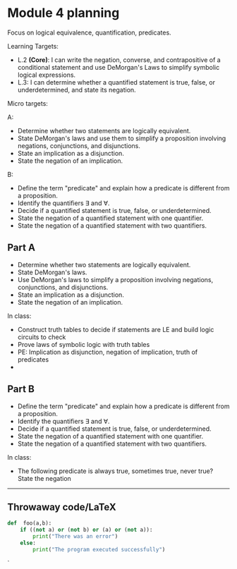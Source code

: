 # Module 4 planning

Focus on logical equivalence, quantification, predicates. 

Learning Targets: 

  + L.2 **(Core)**: I can write the negation, converse, and contrapositive of a conditional statement and use DeMorgan's Laws to simplify symbolic logical expressions. 
  + L.3: I can determine whether a quantified statement is true, false, or underdetermined, and state its negation. 

Micro targets: 

A: 
- Determine whether two statements are logically equivalent. 
- State DeMorgan's laws and use them to simplify a proposition involving negations, conjunctions, and disjunctions. 
- State an implication as a disjunction. 
- State the negation of an implication. 

B:

- Define the term "predicate" and explain how a predicate is different from a proposition. 
- Identify the quantifiers $\exists$ and $\forall$. 
- Decide if a quantified statement is true, false, or underdetermined.
- State the negation of a quantified statement with one quantifier. 
- State the negation of a quantified statement with two quantifiers. 

## Part A


- Determine whether two statements are logically equivalent. 
- State DeMorgan's laws.
- Use DeMorgan's laws to simplify a proposition involving negations, conjunctions, and disjunctions. 
- State an implication as a disjunction. 
- State the negation of an implication. 

In class: 
- Construct truth tables to decide if statements are LE and build logic circuits to check 
- Prove laws of symbolic logic with truth tables
- PE: Implication as disjunction, negation of implication, truth of predicates 
- 


## Part B

- Define the term "predicate" and explain how a predicate is different from a proposition. 
- Identify the quantifiers $\exists$ and $\forall$. 
- Decide if a quantified statement is true, false, or underdetermined.
- State the negation of a quantified statement with one quantifier. 
- State the negation of a quantified statement with two quantifiers. 

In class:

- The following predicate is always true, sometimes true, never true? State the negation 

----

## Throwaway code/LaTeX

```python
def  foo(a,b):
	if ((not a) or (not b) or (a) or (not a)):
		print("There was an error")
	else:
		print("The program executed successfully")
```

`
<!--stackedit_data:
eyJoaXN0b3J5IjpbLTE2Mjc0NTIzMjQsLTE5MTc0MTk4MTksND
A4OTA3MDYwXX0=
-->